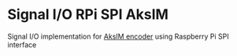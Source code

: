 # Signal I/O RPi SPI AksIM

Signal I/O implementation for [AksIM encoder](https://www.rls.si/en/aksim-rotary-absolute-encoder-module) using Raspberry Pi SPI interface
